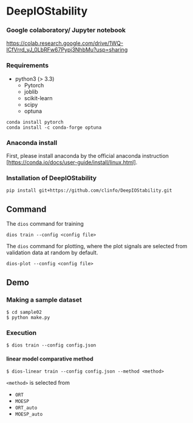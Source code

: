 # DeepIOStability

### Google colaboratory/ Jupyter notebook
https://colab.research.google.com/drive/1WQ-ICfVrrd_yJ_0LbRFw67Pypj3NhbMu?usp=sharing

### Requirements
* python3 (> 3.3)
  * Pytorch
  * joblib
  * scikit-learn
  * scipy
  * optuna
```
conda install pytorch
conda install -c conda-forge optuna
```
### Anaconda install
First, please install anaconda by the official anaconda instruction [https://conda.io/docs/user-guide/install/linux.html].

### Installation of DeepIOStability
```
pip install git+https://github.com/clinfo/DeepIOStability.git
```

## Command
The `dios` command for training
```
dios train --config <config file>
```

The `dios` command for plotting, where the plot signals are selected from validation data at random by default. 
```
dios-plot --config <config file>
```


## Demo

### Making a sample dataset
```
$ cd sample02
$ python make.py
```
### Execution
```
$ dios train --config config.json
```

#### linear model comparative method
```
$ dios-linear train --config config.json --method <method>
```
`<method>` is selected from
 - `ORT`
 - `MOESP`
 - `ORT_auto`
 - `MOESP_auto`
 
